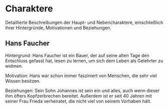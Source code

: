 # Charaktere

Detaillierte Beschreibungen der Haupt- und Nebencharaktere, einschließlich ihrer Hintergründe, Motivationen und Beziehungen.

## Hans Faucher

Hintergrund: Hans Faucher ist ein Bauer, der auf seine alten Tage den Entschluss gefasst hat, lesen zu lernen, um sich dem Leben als Gelehrter zu widmen.

Motivation: Hans war schon immer fasziniert von Menschen, die sehr viel Wissen besitzen.

Beziehungen: Sein Sohn Johannes ist sein ein und alles, auch wenn dieser ihm öfters Kopfzerbrechen bereitet. Außerdem ist er seit 40 Jahren mit seiner Frau Frieda verheiratet, die nicht viel von seinem
Vorhaben hält.

